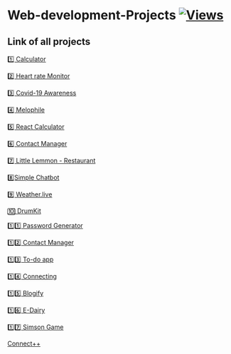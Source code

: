 # Web-development-Projects  [![Views](https://hits.seeyoufarm.com/api/count/incr/badge.svg?url=https%3A%2F%2Fgithub.com%2Fprashantjagtap2909%2FWeb-development-Project&count_bg=%2379C83D&title_bg=%23555555&icon=&icon_color=%23E7E7E7&title=Views&edge_flat=false)](https://hits.seeyoufarm.com)
## Link of all projects

[ 1️⃣ Calculator](https://github.com/prashantjagtap2909/Calculator)

[ 2️⃣ Heart rate Monitor](https://github.com/prashantjagtap2909/Heart-Rate-Monitor/blob/main/README.md)

[ 3️⃣ Covid-19 Awareness](https://github.com/prashantjagtap2909/Covid-19-awareness/blob/main/README.md)

[ 4️⃣ Melophile](https://github.com/prashantjagtap2909/Melophile/tree/main)

[ 5️⃣ React Calculator](https://github.com/prashantjagtap2909/Simple-React-Calculator)

[ 6️⃣ Contact Manager](https://github.com/prashantjagtap2909/Contact-Manager)

[ 7️⃣ Little Lemmon - Restaurant](https://github.com/prashantjagtap2909/Little-Lemon)

[ 8️⃣Simple Chatbot](https://github.com/prashantjagtap2909/ChatBot)

[ 9️⃣ Weather.live]()

[ 🔟 DrumKit](https://github.com/prashantjagtap2909/DrumKit)

[ 1️⃣1️⃣ Password Generator](https://github.com/prashantjagtap2909/Password-Generator)

[ 1️⃣2️⃣ Contact Manager](https://github.com/prashantjagtap2909/Password-Generator)

[ 1️⃣3️⃣ To-do app](https://github.com/prashantjagtap2909/To-Do-app)

[ 1️⃣4️⃣ Connecting](https://github.com/prashantjagtap2909/Connecting)

[1️⃣5️⃣ Blogify]()

[1️⃣6️⃣ E-Dairy](https://github.com/prashantjagtap2909/E-diary)

[1️⃣7️⃣ Simson Game](https://github.com/prashantjagtap2909/Simson) 

[ Connect++ ]()
